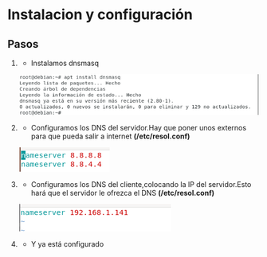 # Instalacion y configuración


## Pasos
1.  - Instalamos dnsmasq
	
     ![1](https://github.com/jesusromero92/dnsmasq/blob/main/Fotos/1.png)

2.  - Configuramos los DNS del servidor.Hay que poner unos externos para que pueda salir a internet **(/etc/resol.conf)**

     ![2](https://github.com/jesusromero92/dnsmasq/blob/main/Fotos/2.1.png) 

3.  - Configuramos los DNS del cliente,colocando la IP del servidor.Esto hará que el servidor le ofrezca el DNS **(/etc/resol.conf)**

     ![3](https://github.com/jesusromero92/dnsmasq/blob/main/Fotos/2.2.png)
     
4.  - Y ya está configurado
